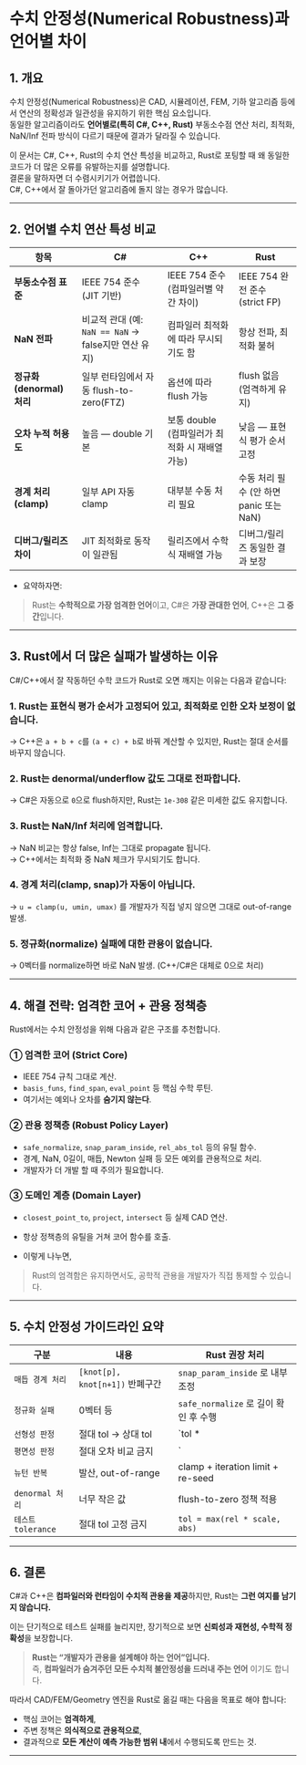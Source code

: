 # 수치 안정성(Numerical Robustness)과 언어별 차이

## 1. 개요
수치 안정성(Numerical Robustness)은 CAD, 시뮬레이션, FEM, 기하 알고리즘 등에서 연산의 정확성과 일관성을 유지하기 위한 핵심 요소입니다.  
동일한 알고리즘이라도 **언어별로(특히 C#, C++, Rust)** 부동소수점 연산 처리, 최적화, NaN/Inf 전파 방식이 다르기 때문에 결과가 달라질 수 있습니다.

이 문서는 C#, C++, Rust의 수치 연산 특성을 비교하고, Rust로 포팅할 때 왜 동일한 코드가 더 많은 오류를 유발하는지를 설명합니다.  
결론을 말하자면 더 수렴시키기가 어렵씁니다.  
C#, C++에서 잘 돌아가던 알고리즘에 돌지 않는 경우가 많습니다.


---

## 2. 언어별 수치 연산 특성 비교

| 항목 | C# | C++ | Rust |
|------|----|-----|------|
| **부동소수점 표준** | IEEE 754 준수 (JIT 기반) | IEEE 754 준수 (컴파일러별 약간 차이) | IEEE 754 완전 준수 (strict FP) |
| **NaN 전파** | 비교적 관대 (예: `NaN == NaN` → false지만 연산 유지) | 컴파일러 최적화에 따라 무시되기도 함 | 항상 전파, 최적화 불허 |
| **정규화(denormal) 처리** | 일부 런타임에서 자동 flush-to-zero(FTZ) | 옵션에 따라 flush 가능 | flush 없음 (엄격하게 유지) |
| **오차 누적 허용도** | 높음 — double 기본 | 보통 double (컴파일러가 최적화 시 재배열 가능) | 낮음 — 표현식 평가 순서 고정 |
| **경계 처리(clamp)** | 일부 API 자동 clamp | 대부분 수동 처리 필요 | 수동 처리 필수 (안 하면 panic 또는 NaN) |
| **디버그/릴리즈 차이** | JIT 최적화로 동작이 일관됨 | 릴리즈에서 수학식 재배열 가능 | 디버그/릴리즈 동일한 결과 보장 |

- 요약하자면:  
> Rust는 **수학적으로 가장 엄격한 언어**이고, C#은 **가장 관대한 언어**, C++은 **그 중간**입니다.

---

## 3. Rust에서 더 많은 실패가 발생하는 이유

C#/C++에서 잘 작동하던 수학 코드가 Rust로 오면 깨지는 이유는 다음과 같습니다:

### 1. **Rust는 표현식 평가 순서가 고정되어 있고, 최적화로 인한 오차 보정이 없습니다.**  
   → C++은 `a + b + c`를 `(a + c) + b`로 바꿔 계산할 수 있지만, Rust는 절대 순서를 바꾸지 않습니다.

### 2. **Rust는 denormal/underflow 값도 그대로 전파합니다.**  
   → C#은 자동으로 `0`으로 flush하지만, Rust는 `1e-308` 같은 미세한 값도 유지합니다.

### 3. **Rust는 NaN/Inf 처리에 엄격합니다.**  
   → NaN 비교는 항상 false, Inf는 그대로 propagate 됩니다.  
   → C++에서는 최적화 중 NaN 체크가 무시되기도 합니다.

### 4. **경계 처리(clamp, snap)가 자동이 아닙니다.**  
   → `u = clamp(u, umin, umax)` 를 개발자가 직접 넣지 않으면 그대로 out-of-range 발생.

### 5. **정규화(normalize) 실패에 대한 관용이 없습니다.**  
   → 0벡터를 normalize하면 바로 NaN 발생. (C++/C#은 대체로 0으로 처리)

---

## 4. 해결 전략: 엄격한 코어 + 관용 정책층

Rust에서는 수치 안정성을 위해 다음과 같은 구조를 추천합니다.

### ① 엄격한 코어 (Strict Core)
- IEEE 754 규칙 그대로 계산.
- `basis_funs`, `find_span`, `eval_point` 등 핵심 수학 루틴.
- 여기서는 예외나 오차를 **숨기지 않는다**.

### ② 관용 정책층 (Robust Policy Layer)
- `safe_normalize`, `snap_param_inside`, `rel_abs_tol` 등의 유틸 함수.
- 경계, NaN, 0길이, 매듭, Newton 실패 등 모든 예외를 관용적으로 처리.
- 개발자가 더 개발 할 때 주의가 필요합니다.

### ③ 도메인 계층 (Domain Layer)
- `closest_point_to`, `project`, `intersect` 등 실제 CAD 연산.
- 항상 정책층의 유틸을 거쳐 코어 함수를 호출.

- 이렇게 나누면,
> Rust의 엄격함은 유지하면서도, 공학적 관용을 개발자가 직접 통제할 수 있습니다.

---

## 5. 수치 안정성 가이드라인 요약

| 구분 | 내용 | Rust 권장 처리 |
|------|------|----------------|
| `매듭 경계 처리` | `[knot[p], knot[n+1])` 반폐구간 | `snap_param_inside` 로 내부 조정 |
| `정규화 실패` | 0벡터 등 | `safe_normalize` 로 길이 확인 후 수행 |
| `선형성 판정` | 절대 tol → 상대 tol | `tol * |v|` 형태로 수정 |
| `평면성 판정` | 절대 오차 비교 금지 | `|dot(p - p0, n)| <= tol * |n|` |
| `뉴턴 반복` | 발산, out-of-range | clamp + iteration limit + re-seed |
| `denormal 처리` | 너무 작은 값 | flush-to-zero 정책 적용 |
| `테스트 tolerance` | 절대 tol 고정 금지 | `tol = max(rel * scale, abs)` |

---

## 6. 결론

C#과 C++은 **컴파일러와 런타임이 수치적 관용을 제공**하지만, Rust는 **그런 여지를 남기지 않습니다.**

이는 단기적으로 테스트 실패를 늘리지만, 장기적으로 보면 **신뢰성과 재현성, 수학적 정확성**을 보장합니다.

> **Rust는 “개발자가 관용을 설계해야 하는 언어”입니다.**  
> 즉, **컴파일러가 숨겨주던 모든 수치적 불안정성을 드러내 주는 언어** 이기도 합니다.

따라서 CAD/FEM/Geometry 엔진을 Rust로 옮길 때는 다음을 목표로 해야 합니다:
- 핵심 코어는 **엄격하게**,
- 주변 정책은 **의식적으로 관용적으로**,
- 결과적으로 **모든 계산이 예측 가능한 범위 내**에서 수행되도록 만드는 것.

---


